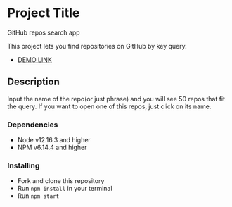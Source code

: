 # Project Title
GitHub repos search app


This project lets you find repositories on GitHub by key query.
- [DEMO LINK](https://Moroz-Dmytro.github.io/react_test-task_search-repos/)

## Description

Input the name of the repo(or just phrase) and you will see 50 repos that fit the query.
If you want to open one of this repos, just click on its name.

### Dependencies
* Node v12.16.3 and higher
* NPM v6.14.4 and higher


### Installing
* Fork and clone this repository
* Run `npm install` in your terminal
* Run `npm start`

